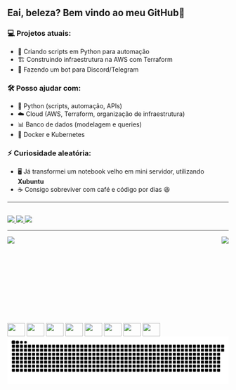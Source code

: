 ## Eai, beleza? Bem vindo ao meu GitHub👋

### 💻 Projetos atuais:
- 🚀 Criando scripts em Python para automação  
- 🏗 Construindo infraestrutura na AWS com Terraform  
- 🤖 Fazendo um bot para Discord/Telegram  

### 🛠 Posso ajudar com:
- 🐍 Python (scripts, automação, APIs)  
- ☁️ Cloud (AWS, Terraform, organização de infraestrutura)  
- 📊 Banco de dados (modelagem e queries)  
- 🐳 Docker e Kubernetes

### ⚡ Curiosidade aleatória:
- 🖥 Já transformei um notebook velho em mini servidor, utilizando **Xubuntu**  
- ☕ Consigo sobreviver com café e código por dias 😆  

---
## 
<div>
  <a href="https://www.instagram.com/matheus_steffan/" target="_blank">
    <img src="https://img.shields.io/badge/Instagram-ff69b4?style=for-the-badge&logo=instagram&logoColor=white" />
  </a>

  <a href="mailto:matheussteffan11@gmail.com">
    <img src="https://img.shields.io/badge/Gmail-EA4335?style=for-the-badge&logo=gmail&logoColor=white" />
  </a>
  
  <a href="https://www.linkedin.com/in/matheus-steffan/">
    <img src="https://img.shields.io/badge/LinkedIn-0A66C2?style=for-the-badge&logo=linkedin&logoColor=white" />
  </a>
</div>

---

<div style="display: flex; justify-content: space-between;">
  <img height="180em" src="https://github-readme-stats.vercel.app/api?username=MATHEUS&theme=radical&show_icons=true"/>
  <img height="180em" src="https://github-readme-stats.vercel.app/api/top-langs/?username=matheuss18&layout=compact&theme=radical&size_weight=0.5&count_weight=0.5"/>
</div>

<div style= "display:  inline_block"><br>
  
  <img align= "center" height="30" width="40" src="https://cdn.jsdelivr.net/gh/devicons/devicon@latest/icons/python/python-original.svg" />
  <img align= "center" height="30" width="40" src="https://cdn.jsdelivr.net/gh/devicons/devicon@latest/icons/terraform/terraform-original.svg" />
  <img align= "center" height="30" width="40" 
src="https://cdn.jsdelivr.net/gh/devicons/devicon@latest/icons/flask/flask-original.svg" />
  <img align= "center" height="30" width="40" src="https://cdn.jsdelivr.net/gh/devicons/devicon@latest/icons/amazonwebservices/amazonwebservices-original-wordmark.svg" />  
  <img align= "center" height="30" width="40" src="https://cdn.jsdelivr.net/gh/devicons/devicon@latest/icons/docker/docker-original.svg" />
  <img align= "center" height="30" width="40" src="https://cdn.jsdelivr.net/gh/devicons/devicon@latest/icons/git/git-original.svg" />
  <img align= "center" height="30" width="40" src="https://cdn.jsdelivr.net/gh/devicons/devicon@latest/icons/postgresql/postgresql-original.svg" />
  <img align= "center" height="30" width="40" src="https://cdn.jsdelivr.net/gh/devicons/devicon@latest/icons/postman/postman-original.svg" />
          
</div>          

<picture>
  <source media="(prefers-color-scheme: dark)" srcset="https://raw.githubusercontent.com/MatheusS18/MatheusS18/output/github-contribution-grid-snake-dark.svg">
  <source media="(prefers-color-scheme: light)" srcset="https://raw.githubusercontent.com/MatheusS18/MatheusS18/output/github-contribution-grid-snake.svg">
  <img alt="github contribution grid snake animation" src="https://raw.githubusercontent.com/MatheusS18/MatheusS18/output/github-contribution-grid-snake.svg">
</picture>




